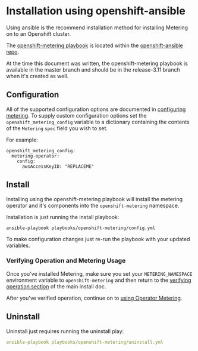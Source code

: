 # Installation using openshift-ansible

Using ansible is the recommend installation method for installing Metering on to an Openshift cluster.

The [openshift-metering playbook][metering-playbook] is located within the [openshift-ansible repo][openshift-ansible].

At the time this document was written, the openshift-metering playbook is available in the master branch and should be in the release-3.11 branch when it's created as well.

## Configuration

All of the supported configuration options are documented in [configuring metering][configuring-metering].
To supply custom configuration options set the `openshift_metering_config` variable to a dictionary containing the contents of the `Metering` `spec` field you wish to set.

For example:

```
openshift_metering_config:
  metering-operator:
    config:
      awsAccessKeyID: "REPLACEME"
```

## Install

Installing using the openshift-metering playbook will install the metering operator and it's components into the `openshift-metering` namespace.

Installation is just running the install playbook:

```
ansible-playbook playbooks/openshift-metering/config.yml
```

To make configuration changes just re-run the playbook with your updated variables.

### Verifying Operation and Metering Usage

Once you've installed Metering, make sure you set your `METERING_NAMESPACE` environment variable to `openshift-metering` and then return to the [verifying operation section][verifying-operation] of the main install doc.

After you've verified operation, continue on to [using Operator Metering][using-metering].

## Uninstall

Uninstall just requires running the uninstall play:

```yaml
ansible-playbook playbooks/openshift-metering/uninstall.yml
```

[configuring-metering]: metering-config.md
[openshift-ansible]: https://github.com/openshift/openshift-ansible
[metering-playbook]: https://github.com/openshift/openshift-ansible/tree/master/playbooks/openshift-metering
[verifying-operation]: install-metering.md#verifying-operation
[using-metering]: using-metering.md
